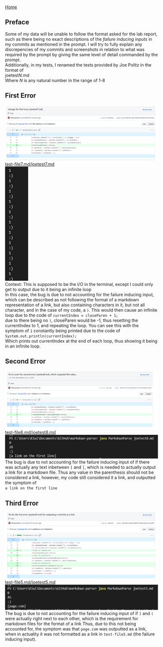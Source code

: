 [Home](https://obarquinho.github.io/cse-15l-lab-reports/)
## Preface
Some of my data will be unable to follow the format asked for the lab report, such as 
there being no exact descriptions of the *failure inducing inputs* in my commits
as mentioned in the prompt. I will try to fully explain any discrepencies of my commits and screenshots in relation to what was required by the prompt by giving the same level of detail commanded by the prompt. 
<br/>
Additionally, in my tests, I renamed the tests provided by Joe Politz in the
format of 
<br/>
joetest*N*.md
<br/>
Where *N* is any natural number in the range of 1-8
## First Error
![image](report-2-commit1.PNG)<br/>
[test-file7.md/joetest7.md](https://github.com/Obarquinho/markdown-parse/blob/main/joetest7.md)<br/>
![image](report-2-imageproblem1.PNG)<br/>
Context: This is supposed to be the I/O in the terminal, except I could only
get to output due to it being an infinite loop<br/>
In this case, the bug is due to not accounting for the failure inducing input, 
which can be described as not following the format of a markdown representation
of a link, but also containing characters in it, but not all character, and in 
the case of my code, a `)`. This would then cause an infinite loop due to the
code of ```currentIndex = closeParen + 1;```<br/>
due to there being no `)`, closeParen would be -1, thus resetting the
currentIndex to 1, and repeating the loop. You can see this with the symptom of 
`1` constantly being printed due to the code of ``` System.out.println(currentIndex);```<br/>
Which prints out currentIndex at the end of each loop, thus showing it being in
an infinite loop. 

## Second Error
![image](report-2-commit2.PNG)<br/>
[test-file8.md/joetest8.md](https://github.com/Obarquinho/markdown-parse/blob/main/joetest8.md)<br/>
![image](report-2-imageproblem2.PNG)<br/>
The bug is due to not accounting for the failure inducing input of if there was actually any text inbetween `[`
and `]`, which is needed to actually output a link for a markdown file. Thus 
any value in the parenthesis should not be considered a link, however, my code
still considered it a link, and outputted the symptom of <br/>`a link on the first line`<br/>

## Third Error
![image](report-2-commit3.PNG)<br/>
[test-file5.md/joetest5.md](https://github.com/Obarquinho/markdown-parse/blob/main/joetest5.md)<br/>
![image](report-2-imageproblem3.PNG)<br/>
The bug is due to not accounting for the failure inducing input of if `]` and `(` were actually right next to each other, which is the requirement for markdown files for the format of a link
Thus, due to this not being accounted for, the symptom was that `page.com` was outputted as a link, when in actuality it was not formatted as a link in `test-file5.md` (the failure inducing input). 
